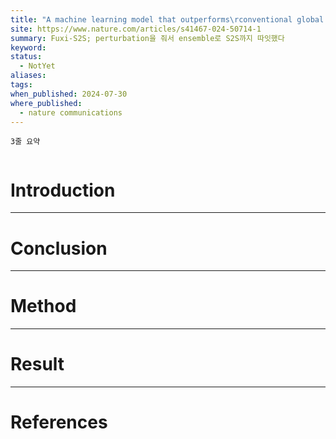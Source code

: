 ```yaml
---
title: "A machine learning model that outperforms\rconventional global subseasonal\rforecast models"
site: https://www.nature.com/articles/s41467-024-50714-1
summary: Fuxi-S2S; perturbation을 줘서 ensemble로 S2S까지 따잇했다
keyword: 
status:
  - NotYet
aliases: 
tags: 
when_published: 2024-07-30
where_published:
  - nature communications
---
```

```ad-summary
3줄 요약
```

```ad-abstract

```

# Introduction

---
# Conclusion

---
# Method

---
# Result

---
# References
